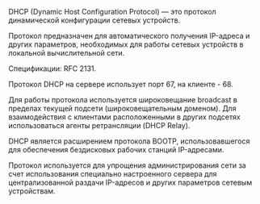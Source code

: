 DHCP (Dynamic Host Configuration Protocol) — это протокол динамической конфигурации сетевых устройств.

Протокол предназначен для автоматического получения IP-адреса и других параметров, необходимых для работы сетевых устройств в локальной вычислительной сети.

Спецификации: RFC 2131.

Протокол DHCP на сервере использует порт 67, на клиенте - 68.

Для работы протокола используется широковещание broadcast в пределах текущей подсети (широковещательным доменом). Для взаимодействия с клиентами расположенными в других подсетях использоваться агенты ретрансляции (DHCP Relay).

DHCP является расширением протокола BOOTP, использовавшегося для обеспечения бездисковых рабочих станций IP-адресами.

Протокол используется для упрощения администрирования сети за счет использования специально настроенного сервера для централизованной раздачи IP-адресов и других параметров сетевым устройствам.
